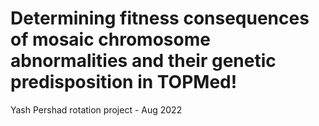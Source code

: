 # Determining fitness consequences of mosaic chromosome abnormalities and their genetic predisposition in TOPMed!
Yash Pershad rotation project - Aug 2022
